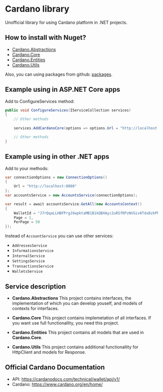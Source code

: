# Cardano library

Unofficial library for using Cardano platform in .NET projects.

## How to install with Nuget?
- [Cardano.Abstractions](https://www.nuget.org/packages/Cardano.Abstractions/ "Cardano.Abstractions")
- [Cardano.Core](https://www.nuget.org/packages/Cardano.Core/ "Cardano.Core")
- [Cardano.Entities](https://www.nuget.org/packages/Cardano.Entities/ "Cardano.Entities")
- [Cardano.Utils](https://www.nuget.org/packages/Cardano.Utils/ "Cardano.Utils")

Also, you can using packages from github: [packages](https://github.com/tugolukov/Cardano/packages "packages").

## Example using in ASP.NET Core apps
Add to ConfigureServices method:
```csharp
public void ConfigureServices(IServiceCollection services)
{
    // Other methods
    
    services.AddCardanoCore(options => options.Url = "http://localhost:8080");

    // Other methods
}

```

## Example using in other .NET apps
Add to your methods:
```csharp
var connectionOptions = new ConnectionOptions()
{
    Url = "http://localhost:8080"
};
var accountsService = new AccountsService(connectionOptions);

var result = await accountsService.GetAll(new AccountsContext()
{
    WalletId = "J7rQqaLLHBFPrgJXwpktaMB1B1kQBXAyc2uRSfRPzNVGiv6TdxBzkPNBUWysZZZdhFG9gRy3sQFfX5wfpLbi4XTFGFxTg",
    Page = 1,
    PerPage = 50
});
```

Instead of `AccountService` you can use other services:
- `AddressesService`
- `InformationsService`
- `InternalService`
- `SettingsService`
- `TransactionsService`
- `WalletsService`

## Service description
- **Cardano.Abstractions**
This project contains interfaces, the implementation of which you can develop youself, and models of contexts for interfaces.

- **Cardano.Core**
This project contains implemetation of all interfaces. If you want use full functionallity, you need this project.

- **Cardano.Entities**
This project contains all models that are used in **Cardano.Core**.

- **Cardano.Utils**
This project contains additional functionallity for HttpClient and models for Response.

## Official Cardano Documentation
- API: https://cardanodocs.com/technical/wallet/api/v1/
- Cardano: https://www.cardano.org/en/home/
